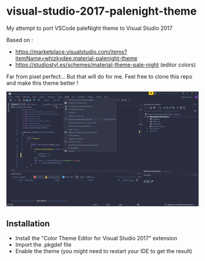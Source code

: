 # visual-studio-2017-palenight-theme
My attempt to port VSCode paleNight theme to Visual Studio 2017

Based on :
- https://marketplace.visualstudio.com/items?itemName=whizkydee.material-palenight-theme
- https://studiostyl.es/schemes/material-theme-pale-night (editor colors)

Far from pixel perfect... But that will do for me. Feel free to clone this repo and make this theme better !

![ScreenShot](Screenshot_1.png)

## Installation

- Install the "Color Theme Editor for Visual Studio 2017" extension
- Import the .pkgdef file
- Enable the theme (you might need to restart your IDE to get the result)
